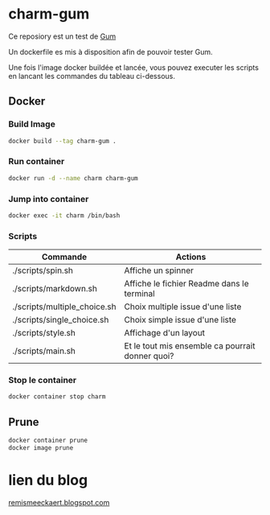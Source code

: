 # charm-gum

Ce reposiory est un test de [Gum](https://github.com/charmbracelet/gum)

Un dockerfile es mis à disposition afin de pouvoir tester Gum.

Une fois l'image docker buildée et lancée, vous pouvez executer les scripts en lancant les commandes du tableau ci-dessous.

## Docker

### Build Image
```bash
docker build --tag charm-gum .
```
### Run container
```bash
docker run -d --name charm charm-gum
```
### Jump into container
```bash
docker exec -it charm /bin/bash
```

### Scripts

| Commande | Actions |
|---|---|
|./scripts/spin.sh |Affiche un spinner|
|./scripts/markdown.sh|Affiche le fichier Readme dans le terminal|
|./scripts/multiple_choice.sh|Choix multiple issue d'une liste|
|./scripts/single_choice.sh|Choix simple issue d'une liste|
|./scripts/style.sh|Affichage d'un layout|
|./scripts/main.sh|Et le tout mis ensemble ca pourrait donner quoi?|



### Stop le container
```bash
docker container stop charm
```
## Prune
```bash
docker container prune
docker image prune
```
# lien du blog

[remismeeckaert.blogspot.com](https://remismeeckaert.blogspot.com/2022/09/un-peu-de-glamour-dans-vos-scripts-shell.html)
